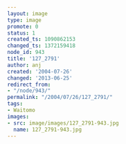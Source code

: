```yaml
---
layout: image
type: image
promote: 0
status: 1
created_ts: 1090862153
changed_ts: 1372159418
node_id: 943
title: '127_2791'
author: anj
created: '2004-07-26'
changed: '2013-06-25'
redirect_from:
- "/node/943/"
permalink: "/2004/07/26/127_2791/"
tags:
- Waitomo
images:
- src: image/images/127_2791-943.jpg
  name: 127_2791-943.jpg
---
```



